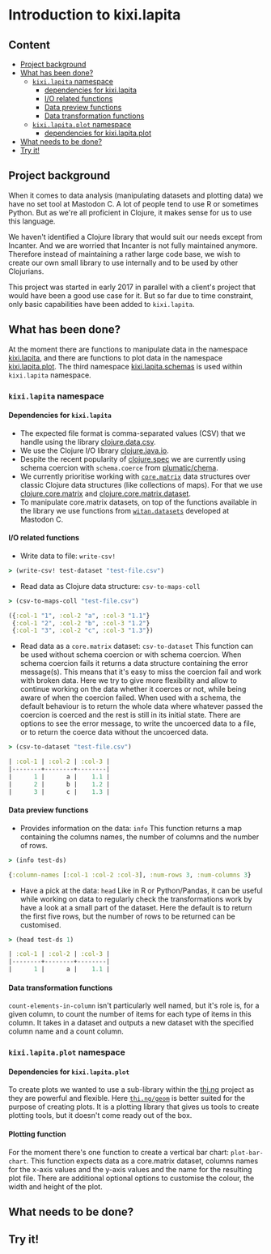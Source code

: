 # Introduction to kixi.lapita

## Content
* [Project background](#project-background)
* [What has been done?](#what-has-been-done)
  * [`kixi.lapita` namespace](#kixilapita-namespace)
    * [dependencies for kixi.lapita](#dependencies-for-kixilapita)
	* [I/O related functions](#io-related-functions)
	* [Data preview functions](#data-preview-functions)
	* [Data transformation functions](#data-transformation-functions)
  * [`kixi.lapita.plot` namespace](#kixilapitaplot-namespace)
    * [dependencies for kixi.lapita.plot](#dependencies-for-kixilapitaplot)
* [What needs to be done?](#what-needs-to-be-done)
* [Try it!](#try-it)

## Project background
When it comes to data analysis (manipulating datasets and plotting data) we have no set tool at Mastodon C.
A lot of people tend to use R or sometimes Python. But as we're all proficient in Clojure, it makes sense for us to use this language.

We haven't identified a Clojure library that would suit our needs except from Incanter. And we are worried that Incanter is not fully maintained anymore.
Therefore instead of maintaining a rather large code base, we wish to create our own small library to use internally and to be used by other Clojurians.

This project was started in early 2017 in parallel with a client's project that would have been a good use case for it.
But so far due to time constraint, only basic capabilities have been added to `kixi.lapita`.

## What has been done?
At the moment there are functions to manipulate data in the namespace [kixi.lapita](https://github.com/MastodonC/kixi.lapita/blob/master/src/kixi/lapita.clj), and there are functions to plot data in the namespace [kixi.lapita.plot](https://github.com/MastodonC/kixi.lapita/blob/master/src/kixi/lapita/plot.clj).
The third namespace [kixi.lapita.schemas](https://github.com/MastodonC/kixi.lapita/blob/master/src/kixi/lapita/schemas.clj) is used within `kixi.lapita` namespace.

### `kixi.lapita` namespace

#### Dependencies for `kixi.lapita`
* The expected file format is comma-separated values (CSV) that we handle using the library [clojure.data.csv](https://github.com/clojure/data.csv).
* We use the Clojure I/O library [clojure.java.io](https://clojure.github.io/clojure/clojure.java.io-api.html).
* Despite the recent popularity of [clojure.spec](https://clojure.org/news/2016/05/23/introducing-clojure-spec) we are currently using schema coercion with `schema.coerce` from [plumatic/chema](https://github.com/plumatic/schema).
* We currently prioritise working with [`core.matrix`](https://github.com/mikera/core.matrix) data structures over classic Clojure data structures (like collections of maps). For that we use [clojure.core.matrix](https://github.com/mikera/core.matrix/blob/develop/src/main/clojure/clojure/core/matrix.cljc) and [clojure.core.matrix.dataset](https://github.com/mikera/core.matrix/blob/develop/src/main/clojure/clojure/core/matrix/dataset.clj).
* To manipulate core.matrix datasets, on top of the functions available in the library we use functions from [`witan.datasets`](https://github.com/MastodonC/witan.workspace-api/blob/master/src/witan/datasets.clj) developed at Mastodon C.

#### I/O related functions
* Write data to file: `write-csv!`
```Clojure
> (write-csv! test-dataset "test-file.csv")
```
* Read data as Clojure data structure: `csv-to-maps-coll`
```Clojure
> (csv-to-maps-coll "test-file.csv")

({:col-1 "1", :col-2 "a", :col-3 "1.1"}
 {:col-1 "2", :col-2 "b", :col-3 "1.2"}
 {:col-1 "3", :col-2 "c", :col-3 "1.3"})
```
* Read data as a `core.matrix` dataset: `csv-to-dataset`
This function can be used without schema coercion or with schema coercion.
When schema coercion fails it returns a data structure containing the error message(s). This means that it's easy to miss the coercion fail and work with broken data.
Here we try to give more flexibility and allow to continue working on the data whether it coerces or not, while being aware of when the coercion failed.
When used with a schema, the default behaviour is to return the whole data where whatever passed the coercion is coerced and the rest is still in its initial state.
There are options to see the error message, to write the uncoerced data to a file, or to return the coerce data without the uncoerced data.
```Clojure
> (csv-to-dataset "test-file.csv")

| :col-1 | :col-2 | :col-3 |
|--------+--------+--------|
|      1 |      a |    1.1 |
|      2 |      b |    1.2 |
|      3 |      c |    1.3 |

```

#### Data preview functions
* Provides information on the data: `info`
This function returns a map containing the columns names, the number of columns and the number of rows.
```Clojure
> (info test-ds)

{:column-names [:col-1 :col-2 :col-3], :num-rows 3, :num-columns 3}
```
* Have a pick at the data: `head`
Like in R or Python/Pandas, it can be useful while working on data to regularly check the transformations work by have a look at a small part of the dataset.
Here the default is to return the first five rows, but the number of rows to be returned can be customised.
```Clojure
> (head test-ds 1)

| :col-1 | :col-2 | :col-3 |
|--------+--------+--------|
|      1 |      a |    1.1 |
```

#### Data transformation functions
`count-elements-in-column` isn't particularly well named, but it's role is, for a given column, to count the number of items for each type of items in this column.
It takes in a dataset and outputs a new dataset with the specified column name and a count column.

### `kixi.lapita.plot` namespace
#### Dependencies for `kixi.lapita.plot`
To create plots we wanted to use a sub-library within the [thi.ng](http://thi.ng/) project as they are powerful and flexible.
Here [`thi.ng/geom`](https://github.com/thi-ng/geom) is better suited for the purpose of creating plots. It is a plotting library that gives us tools to create plotting tools, but it doesn't come ready out of the box.

#### Plotting function
For the moment there's one function to create a vertical bar chart: `plot-bar-chart`.
This function expects data as a core.matrix dataset, columns names for the x-axis values and the y-axis values and the name for the resulting plot file.
There are additional optional options to customise the colour, the width and height of the plot.

## What needs to be done?

## Try it!
